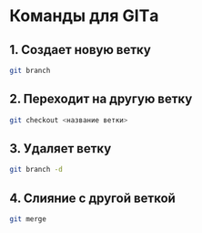 # Команды для GITа

## 1. Создает новую ветку

```sh
git branch
```

## 2. Переходит на другую ветку

```sh
git checkout <название ветки>
```

## 3. Удаляет ветку

```sh
git branch -d 
```

## 4. Слияние с другой веткой

```sh
git merge
```